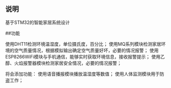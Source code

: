 ## 说明
基于STM32的智能家居系统设计




##功能

使用DHT11检测环境温湿度，单位摄氏度，百分比；
使用MQ系列模块检测家居环境的空气质量情况，根据模拟输出确定空气质量好坏，必要的情况报警；
使用ESP8266WiFi模块与手机通信，能够实时获取环境信息，接收报警提示；
使用乙醇、火焰报警器模块检测家居安全情况，必要的情况报警；



将会添加功能：
使用语音播报模块播放温湿度等数值；
使用人体监测模块用于防盗工作；

